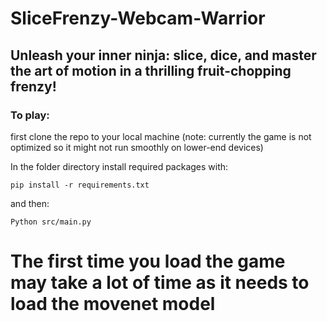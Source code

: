 # SliceFrenzy-Webcam-Warrior
## Unleash your inner ninja: slice, dice, and master the art of motion in a thrilling fruit-chopping frenzy!

### To play:
first clone the repo to your local machine (note: currently the game is not optimized so it might not run smoothly on lower-end devices) 

In the folder directory install required packages with:
``` 
pip install -r requirements.txt
```

and then:
```
Python src/main.py
```

# The first time you load the game may take a lot of time as it needs to load the movenet model 
